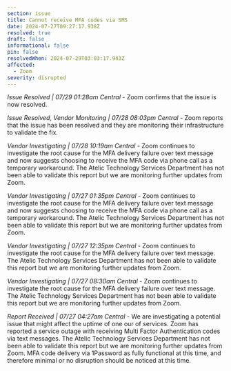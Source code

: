 ```yaml
---
section: issue
title: Cannot receive MFA codes via SMS
date: 2024-07-27T09:27:17.938Z
resolved: true
draft: false
informational: false
pin: false
resolvedWhen: 2024-07-29T03:03:17.943Z
affected:
  - Zoom
severity: disrupted
---
```

*Issue Resolved | 07/29 01:28am Central* - Zoom confirms that the issue is now resolved.

*Issue Resolved, Vendor Monitoring | 07/28 08:03pm Central* - Zoom reports that the issue has been resolved and they are monitoring their infrastructure to validate the fix.

*Vendor Investigating | 07/28 10:19am Central* - Zoom continues to investigate the root cause for the MFA delivery failure over text message and now suggests choosing to receive the MFA code via phone call as a temporary workaround. The Atelic Technology Services Department has not been able to validate this report but we are monitoring further updates from Zoom.

*Vendor Investigating | 07/27 01:35pm Central* - Zoom continues to investigate the root cause for the MFA delivery failure over text message and now suggests choosing to receive the MFA code via phone call as a temporary workaround. The Atelic Technology Services Department has not been able to validate this report but we are monitoring further updates from Zoom.

*Vendor Investigating | 07/27 12:35pm Central* - Zoom continues to investigate the root cause for the MFA delivery failure over text message. The Atelic Technology Services Department has not been able to validate this report but we are monitoring further updates from Zoom.

*Vendor Investigating | 07/27 08:30am Central* - Zoom continues to investigate the root cause for the MFA delivery failure over text message. The Atelic Technology Services Department has not been able to validate this report but we are monitoring further updates from Zoom.

*Report Received | 07/27 04:27am Central* - We are investigating a potential issue that might affect the uptime of one our of services. Zoom has reported a service outage with receiving Multi Factor Authentication codes via text messages. The Atelic Technology Services Department has not been able to validate this report but we are monitoring further updates from Zoom. MFA code delivery via 1Password as fully functional at this time, and therefore minimal or no disruption should be noticed at this time.